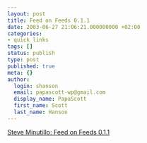 ```yaml
---
layout: post
title: Feed on Feeds 0.1.1
date: 2003-06-27 21:06:21.000000000 +02:00
categories:
- quick links
tags: []
status: publish
type: post
published: true
meta: {}
author:
  login: shanson
  email: papascott-wp@gmail.com
  display_name: PapaScott
  first_name: Scott
  last_name: Hanson
---
```

<p><a title="now works with PHP 4.3.2" href="http://minutillo.com/steve/weblog/2003/6/26/fof-0-1-1">Steve Minutillo: Feed on Feeds 0.1.1</a></p>
